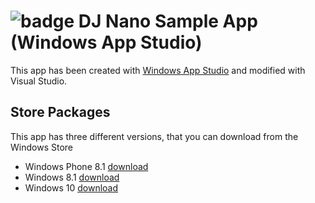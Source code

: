 ﻿![badge](https://winappstudio.visualstudio.com/DefaultCollection/_apis/public/build/definitions/6011a96b-f6cf-4e9d-8886-4457251f48d5/73/badge)
DJ Nano Sample App (Windows App Studio)
=======================================


This app has been created with [Windows App Studio](http://appstudio.windows.com) 
and modified with Visual Studio.

Store Packages
--------------

This app has three different versions, that you can download from the Windows Store

- Windows Phone 8.1 [download](http://windowsphone.com/s?appid=c6fa6b5e-31bf-4019-8422-71841f142b38)
- Windows 8.1 [download](http://apps.microsoft.com/windows/app/2b831683-fdd3-48cb-80ce-6485abacf012)
- Windows 10 [download](https://www.microsoft.com/store/apps/9WZDNCRDKB2N)


